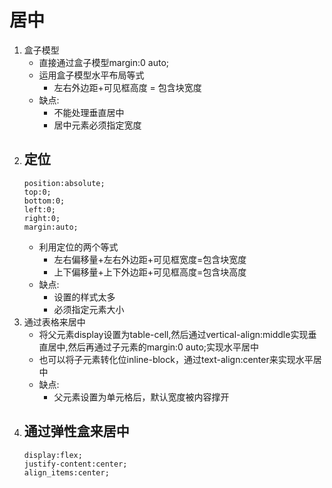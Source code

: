 # 居中
1. 盒子模型
   - 直接通过盒子模型margin:0 auto;
   - 运用盒子模型水平布局等式
     - 左右外边距+可见框高度 = 包含块宽度
   - 缺点:
     - 不能处理垂直居中
     - 居中元素必须指定宽度
2. 定位
   - 
   ```
   position:absolute;
   top:0;
   bottom:0;
   left:0;
   right:0;
   margin:auto;
   ```
   - 利用定位的两个等式
     - 左右偏移量+左右外边距+可见框宽度=包含块宽度
     - 上下偏移量+上下外边距+可见框高度=包含块高度
   - 缺点:
     - 设置的样式太多
     - 必须指定元素大小
3. 通过表格来居中
   - 将父元素display设置为table-cell,然后通过vertical-align:middle实现垂直居中,然后再通过子元素的margin:0 auto;实现水平居中
   - 也可以将子元素转化位inline-block，通过text-align:center来实现水平居中
   - 缺点:
     - 父元素设置为单元格后，默认宽度被内容撑开
4. 通过弹性盒来居中
   - 
   ```
   display:flex;
   justify-content:center;
   align_items:center;
   ```
